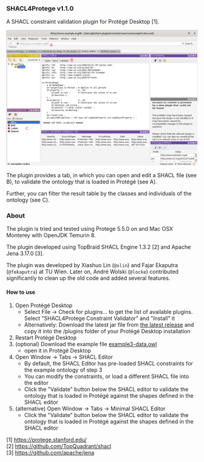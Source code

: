 ### SHACL4Protege v1.1.0 

A SHACL constraint validation plugin for Protégé Desktop [1].

![Screenshot of SHACL Editor](screenshot.png)

The plugin provides a tab, in which you can open and edit a SHACL file (see B), to validate the ontology that is loaded in Protégé (see A).

Further, you can filter the result table by the classes and individuals of the ontology (see C).

### About

The plugin is tried and tested using Protege 5.5.0 on and Mac OSX Monterey with OpenJDK Temurin 8.

The plugin developed using TopBraid SHACL Engine 1.3.2 [2] and Apache Jena 3.17.0 [3].   

The plugin was developed by Xiashuo Lin (`@xlin`) and Fajar Ekaputra (`@fekaputra`) at TU Wien.
Later on, André Wolski (`@locke`) contributed significantly to clean up the old code and added several features. 

#### How to use

1. Open Protégé Desktop
    * Select File -> Check for plugins... to get the list of available plugins. Select "SHACL4Protege Constraint Validator" and "Install" it
    * Alternatively: Download the latest jar file from [the latest release](https://github.com/fekaputra/shacl-plugin/releases) and copy it into the /plugins folder of your Protégé Desktop installation
2. Restart Protégé Desktop
3. (optional) Download the example file [example3-data.owl](https://raw.githubusercontent.com/fekaputra/shacl-plugin/master/src/main/resources/example3-data.owl)
    * open it in Protégé Desktop
4. Open Window -> Tabs -> SHACL Editor
    * By default, the SHACL Editor has pre-loaded SHACL constraints for the example ontology of step 3
    * You can modify the constraints, or load a different SHACL file into the editor
    * Click the "Validate" button below the SHACL editor to validate the ontology that is loaded in Protégé against the shapes defined in the SHACL editor
5. (alternative) Open Window -> Tabs -> Minimal SHACL Editor
    * Click the "Validate" button below the SHACL editor to validate the ontology that is loaded in Protégé against the shapes defined in the SHACL editor

[1] https://protege.stanford.edu/   
[2] https://github.com/TopQuadrant/shacl   
[3] https://github.com/apache/jena
